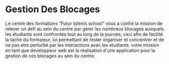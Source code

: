 #                                       Gestion Des Blocages

Le centre des formations "Futur talents school" vous a confié la mission de relever un defi au sein du centre par gérer les nombreux blocages auxquels les étudiants sont confrontés tout au long de la journée, ceci afin de facilité la tache du formateur, lui permettant de rester organiser et concentrer et de ne pas etre perturbé par les interactions avec les etudiants. votre mission en tant que developpeur web est la réalisation d'une application pour la gestion de ces blocages au sein du centre.
